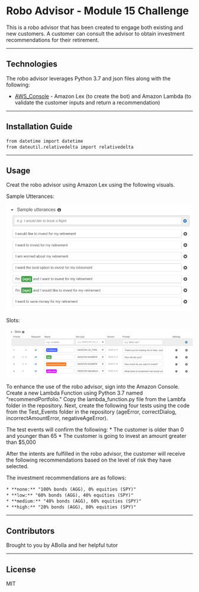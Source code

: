 # Robo Advisor - Module 15 Challenge

This is a robo advisor that has been created to engage both existing and new customers.  A customer can consult the advisor to obtain investment recommendations for their retirement.

---

## Technologies

The robo advisor leverages Python 3.7 and json files along with the following:

* [AWS_Console](https://aws.amazon.com/console/) - Amazon Lex (to create the bot) and Amazon Lambda (to validate the customer inputs and return a recommendation)

---

## Installation Guide

    from datetime import datetime
    from dateutil.relativedelta import relativedelta

---

## Usage

Creat the robo advisor using Amazon Lex using the following visuals.

Sample Utterances:

![RoboAdvisor_Sample_Utterances](RoboAdvisor_Visuals/RoboAdvisor_Sample_Utterances.png)

Slots:

![RoboAdvisor_Slots](RoboAdvisor_Visuals/RoboAdvisor_Slots.png)

To enhance the use of the robo advisor, sign into the Amazon Console.  Create a new Lambda Function using Python 3.7 named "recommendPortfolio."  Copy the lambda_function.py file from the Lambfa folder in the repository.  Next, create the following four tests using the code from the Test_Events folder in the repository (ageError, correctDialog, incorrectAmountError, negativeAgeError).

The test events will confirm the following:
    * The customer is older than 0 and younger than 65
    * The customer is going to invest an amount greater than $5,000

After the intents are fulfilled in the robo advisor, the customer will receive the following recommendations based on the level of risk they have selected.  

The investment recommendations are as follows:

    * **none:** "100% bonds (AGG), 0% equities (SPY)"
    * **low:** "60% bonds (AGG), 40% equities (SPY)"
    * **medium:** "40% bonds (AGG), 60% equities (SPY)"
    * **high:** "20% bonds (AGG), 80% equities (SPY)"

---

## Contributors

Brought to you by ABolla and her helpful tutor

---

## License

MIT

